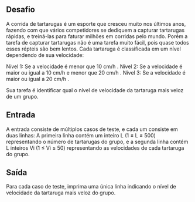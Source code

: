 ## Desafio

A corrida de tartarugas é um esporte que cresceu muito nos últimos anos,
fazendo com que vários competidores se dediquem a capturar tartarugas rápidas,
e treiná-las para faturar milhões em corridas pelo mundo. Porém a tarefa de
capturar tartarugas não é uma tarefa muito fácil, pois quase todos esses
répteis são bem lentos. Cada tartaruga é classificada em um nível dependendo
de sua velocidade:

Nível 1: Se a velocidade é menor que 10 cm/h .
Nível 2: Se a velocidade é maior ou igual a 10 cm/h e menor que 20 cm/h .
Nível 3: Se a velocidade é maior ou igual a 20 cm/h .

Sua tarefa é identificar qual o nível de velocidade da tartaruga mais veloz
de um grupo.

## Entrada

A entrada consiste de múltiplos casos de teste, e cada um consiste em duas
linhas: A primeira linha contém um inteiro L (1 ≤ L ≤ 500) representando o
número de tartarugas do grupo, e a segunda linha contém L inteiros Vi
(1 ≤ Vi ≤ 50) representando as velocidades de cada tartaruga do grupo.

## Saída

Para cada caso de teste, imprima uma única linha indicando o nível de
velocidade da tartaruga mais veloz do grupo.
